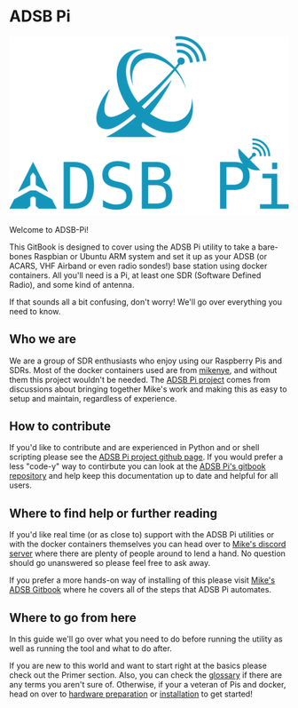 # ADSB Pi

![ADSB Pi](/resources/ADSBPi.png)

Welcome to ADSB-Pi!

This GitBook is designed to cover using the ADSB Pi utility to take a bare-bones Raspbian or Ubuntu ARM system and set it up as your ADSB (or ACARS, VHF Airband or even radio sondes!) base station using docker containers. All you'll need is a Pi, at least one SDR (Software Defined Radio), and some kind of antenna.

If that sounds all a bit confusing, don't worry! We'll go over everything you need to know.

## Who we are

We are a group of SDR enthusiasts who enjoy using our Raspberry Pis and SDRs. Most of the docker containers used are from [mikenye](www.github.com/mikenye), and without them this project wouldn't be needed. The [ADSB Pi project](https://github.com/fredclausen/adsb-pi) comes from discussions about bringing together Mike's work and making this as easy to setup and maintain, regardless of experience.

## How to contribute

If you'd like to contribute and are experienced in Python and or shell scripting please see the [ADSB Pi project github page](https://github.com/fredclausen/adsb-pi). If you would prefer a less "code-y" way to contirbute you can look at the [ADSB Pi's gitbook repository](https://github.com/fredclausen/adsb-pi-book) and help keep this documentation up to date and helpful for all users.

## Where to find help or further reading

If you'd like real time (or as close to) support with the ADSB Pi utilities or with the docker containers themselves you can head over to [Mike's discord server](https://discord.gg/sTf9uYF) where there are plenty of people around to lend a hand. No question should go unanswered so please feel free to ask away.

If you prefer a more hands-on way of installing of this please visit [Mike's ADSB Gitbook](https://mikenye.gitbook.io/ads-b/) where he covers all of the steps that ADSB Pi automates.

## Where to go from here

In this guide we'll go over what you need to do before running the utility as well as running the tool and what to do after.

If you are new to this world and want to start right at the basics please check out the Primer section. Also, you can check the [glossary](#glossary) if there are any terms you aren't sure of. Otherwise, if your a veteran of Pis and docker, head on over to [hardware preparation](preparation/hardware.md) or [installation](#installation) to get started!

